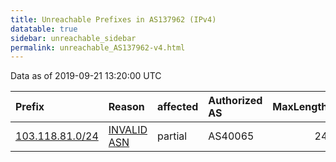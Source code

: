```yaml
---
title: Unreachable Prefixes in AS137962 (IPv4)
datatable: true
sidebar: unreachable_sidebar
permalink: unreachable_AS137962-v4.html
---
```


Data as of 2019-09-21 13:20:00 UTC


<div class="datatable-begin"></div>

| Prefix                                                   | Reason                                                                                                  | affected   | Authorized AS   |   MaxLength | Anchor                                       |   unreachable /24s |
|:---------------------------------------------------------|:--------------------------------------------------------------------------------------------------------|:-----------|:----------------|------------:|:---------------------------------------------|-------------------:|
| [103.118.81.0/24](https://stat.ripe.net/103.118.81.0/24) | [INVALID ASN](https://rpki-validator.ripe.net/announcement-preview?asn=AS137962&prefix=103.118.81.0/24) | partial    | AS40065         |          24 | [APNIC](unreachable_APNIC_RPKI_Root-v4.html) |                  1 |

<div class="datatable-end"></div>